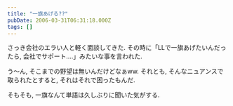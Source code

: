 ```yaml
---
title: "一旗あげる??"
pubDate: 2006-03-31T06:31:18.000Z
tags: []
---
```


さっき会社のエラい人と軽く面談してきた. その時に「LLで一旗あげたいんだったら, 会社でサポート....」みたいな事を言われた.

う〜ん, そこまでの野望は無いんだけどなぁww. それとも, そんなニュアンスで取られたとすると, それはそれで困ったもんだ.

そもそも, 一旗なんて単語は久しぶりに聞いた気がする.